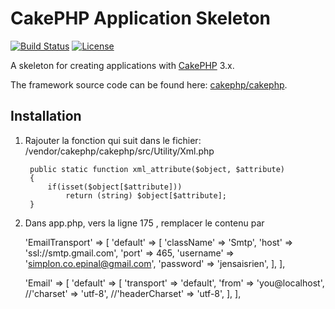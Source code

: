 # CakePHP Application Skeleton

[![Build Status](https://img.shields.io/travis/cakephp/app/master.svg?style=flat-square)](https://travis-ci.org/cakephp/app)
[![License](https://img.shields.io/packagist/l/cakephp/app.svg?style=flat-square)](https://packagist.org/packages/cakephp/app)

A skeleton for creating applications with [CakePHP](http://cakephp.org) 3.x.

The framework source code can be found here: [cakephp/cakephp](https://github.com/cakephp/cakephp).

## Installation

1. Rajouter la fonction qui suit dans le fichier: /vendor/cakephp/cakephp/src/Utility/Xml.php

        public static function xml_attribute($object, $attribute)
        {
            if(isset($object[$attribute]))
                return (string) $object[$attribute];
        }
        
2. Dans app.php, vers la ligne 175 , remplacer le contenu par 

    'EmailTransport' => [
        'default' => [
            'className' => 'Smtp',
            'host' => 'ssl://smtp.gmail.com',
            'port' => 465,
            'username' => 'simplon.co.epinal@gmail.com',
            'password' => 'jensaisrien',
        ],
    ],

    'Email' => [
        'default' => [
            'transport' => 'default',
            'from' => 'you@localhost',
            //'charset' => 'utf-8',
            //'headerCharset' => 'utf-8',
        ],
    ],